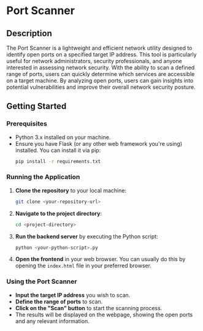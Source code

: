 # Port Scanner

## Description
The Port Scanner is a lightweight and efficient network utility designed to identify open ports on a specified target IP address. This tool is particularly useful for network administrators, security professionals, and anyone interested in assessing network security. With the ability to scan a defined range of ports, users can quickly determine which services are accessible on a target machine. By analyzing open ports, users can gain insights into potential vulnerabilities and improve their overall network security posture.

## Getting Started

### Prerequisites
- Python 3.x installed on your machine.
- Ensure you have Flask (or any other web framework you're using) installed. You can install it via pip:
  ```bash
  pip install -r requirements.txt
  ```

### Running the Application
1. **Clone the repository** to your local machine:
   ```bash
   git clone <your-repository-url>
   ```
2. **Navigate to the project directory**:
   ```bash
   cd <project-directory>
   ```
3. **Run the backend server** by executing the Python script:
   ```bash
   python <your-python-script>.py
   ```
4. **Open the frontend** in your web browser. You can usually do this by opening the `index.html` file in your preferred browser.

### Using the Port Scanner
- **Input the target IP address** you wish to scan.
- **Define the range of ports** to scan.
- **Click on the "Scan" button** to start the scanning process. 
- The results will be displayed on the webpage, showing the open ports and any relevant information.
